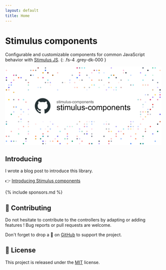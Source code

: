 ```yaml
---
layout: default
title: Home
---
```


# Stimulus components

Configurable and customizable components for common JavaScript behavior with [Stimulus JS](https://stimulus.hotwired.dev/).
{: .fs-4 .grey-dk-000 }

![](screenshot.png)

## Introducing

I wrote a blog post to introduce this library.

👉 [Introducing Stimulus components](https://guillaumebriday.fr/introducing-stimulus-components)

{% include sponsors.md %}

## 👷 Contributing

Do not hesitate to contribute to the controllers by adapting or adding features ! Bug reports or pull requests are welcome.

Don't forget to drop a 🌟 on [GitHub](https://github.com/stimulus-components/stimulus-components) to support the project.

## 📝 License

This project is released under the [MIT](https://opensource.org/licenses/MIT) license.
